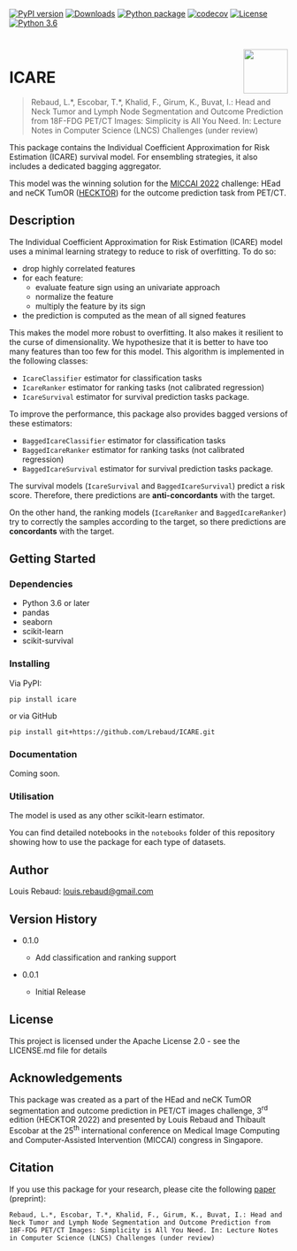 [![PyPI version](https://badge.fury.io/py/icare.svg)](https://badge.fury.io/py/icare)
[![Downloads](https://pepy.tech/badge/icare/month)](https://pepy.tech/project/icare)
[![Python package](https://github.com/Lrebaud/ICARE/actions/workflows/python-package.yml/badge.svg)](https://github.com/Lrebaud/ICARE/actions/workflows/python-package.yml)
[![codecov](https://codecov.io/github/Lrebaud/ICARE/branch/main/graph/badge.svg?token=W4D5C373NR)](https://codecov.io/github/Lrebaud/ICARE)
[![License](https://img.shields.io/badge/License-Apache_2.0-blue.svg)](https://opensource.org/licenses/Apache-2.0)
[![Python 3.6](https://img.shields.io/badge/python-3.6--3.10-blue)](https://www.python.org/downloads/release/python-360/)

<h1>
  <img align="right" height="80" src="https://raw.githubusercontent.com/Lrebaud/ICARE/main/img/logo.png">
   <br> ICARE
</h1>

> Rebaud, L.\*, Escobar, T.\*, Khalid, F., Girum, K., Buvat, I.: 
Head and Neck Tumor and Lymph Node Segmentation and Outcome Prediction from 18F-FDG PET/CT Images: Simplicity is All You Need. 
In: Lecture Notes in Computer Science (LNCS) Challenges (under review)

This package contains the Individual Coefficient Approximation for Risk Estimation
(ICARE) survival model. For ensembling strategies, it also includes a dedicated bagging aggregator.

This model was the winning solution for the [MICCAI 2022](https://conferences.miccai.org/2022/en/) challenge: HEad and neCK TumOR ([HECKTOR](https://hecktor.grand-challenge.org/)) for the outcome prediction task from PET/CT.

## Description

The Individual Coefficient Approximation for Risk Estimation (ICARE) model
uses a minimal learning strategy to reduce to risk of overfitting.
To do so:
 * drop highly correlated features
 * for each feature:
   * evaluate feature sign using an univariate approach
   * normalize the feature
   * multiply the feature by its sign
 * the prediction is computed as the mean of all signed features

This makes the model more robust to overfitting. It also makes it
resilient to the curse of dimensionality. We hypothesize that it is 
better to have too many features than too few for this model.
This algorithm is implemented in the following classes:
 * `IcareClassifier` estimator for classification tasks
 * `IcareRanker` estimator for ranking tasks (not calibrated regression)
 * `IcareSurvival` estimator for survival prediction tasks package.

To improve the performance, this package also provides bagged versions
of these estimators:
 * `BaggedIcareClassifier` estimator for classification tasks
 * `BaggedIcareRanker` estimator for ranking tasks (not calibrated regression)
 * `BaggedIcareSurvival` estimator for survival prediction tasks package.


The survival models (`IcareSurvival` and `BaggedIcareSurvival`) predict
a risk score. Therefore, there predictions are **anti-concordants** with
the target.

On the other hand, the ranking models (`IcareRanker` and `BaggedIcareRanker`)
try to correctly the samples according to the target, so there predictions
are **concordants** with the target.


## Getting Started

### Dependencies

* Python 3.6 or later
* pandas
* seaborn
* scikit-learn
* scikit-survival

### Installing

Via PyPI:
```shell
pip install icare
```
or via GitHub
```shell
pip install git+https://github.com/Lrebaud/ICARE.git
```

### Documentation
Coming soon.


### Utilisation

The model is used as any other scikit-learn estimator.

You can find detailed notebooks in the `notebooks` folder
of this repository showing how to use the package for each type of datasets.

## Author

Louis Rebaud: [louis.rebaud@gmail.com](mailto:louis.rebaud@gmail.com)

## Version History

* 0.1.0
    * Add classification and ranking support

* 0.0.1
    * Initial Release

## License

This project is licensed under the Apache License 2.0 - see the LICENSE.md file for details

## Acknowledgements

This package was created as a part of the HEad and neCK TumOR segmentation and outcome prediction in PET/CT images challenge, 3<sup>rd</sup> edition (HECKTOR 2022) and presented by Louis Rebaud and Thibault Escobar at the 25<sup>th</sup> international conference on Medical Image Computing and Computer-Assisted Intervention (MICCAI) congress in Singapore.

## Citation

If you use this package for your research, please cite the following [paper](https://dx.doi.org/10.13140/RG.2.2.30709.04328) (preprint):

```blockquote
Rebaud, L.*, Escobar, T.*, Khalid, F., Girum, K., Buvat, I.: Head and Neck Tumor and Lymph Node Segmentation and Outcome Prediction from 18F-FDG PET/CT Images: Simplicity is All You Need. In: Lecture Notes in Computer Science (LNCS) Challenges (under review)
```
